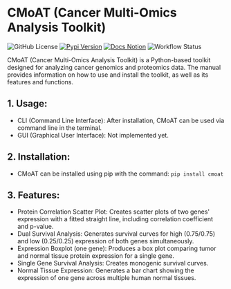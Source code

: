 
# CMoAT (Cancer Multi-Omics Analysis Toolkit)

![GitHub License](https://img.shields.io/github/license/ZhangSamantha9/CMoAT)
[![Pypi Version](https://img.shields.io/pypi/v/cmoat)](https://pypi.org/project/cmoat/)
[![Docs Notion](https://img.shields.io/badge/docs-blue?logo=notion)](https://cmoat.notion.site/CMoAT-Manual-c4ca7801421d4b06b25891988164952c?pvs=4)
![Workflow Status](https://img.shields.io/github/actions/workflow/status/ZhangSamantha9/CMoAT/upload-to-pypi.yml)

CMoAT (Cancer Multi-Omics Analysis Toolkit) is a Python-based toolkit designed for analyzing cancer genomics and proteomics data. The manual provides information on how to use and install the toolkit, as well as its features and functions.


## 1. Usage:
   - CLI (Command Line Interface): After installation, CMoAT can be used via command line in the terminal.
   - GUI (Graphical User Interface): Not implemented yet.

## 2. Installation:
   - CMoAT can be installed using pip with the command: `pip install cmoat`

## 3. Features:
   - Protein Correlation Scatter Plot: Creates scatter plots of two genes' expression with a fitted straight line, including correlation coefficient and p-value.
   - Dual Survival Analysis: Generates survival curves for high (0.75/0.75) and low (0.25/0.25) expression of both genes simultaneously.
   - Expression Boxplot (one gene): Produces a box plot comparing tumor and normal tissue protein expression for a single gene.
   - Single Gene Survival Analysis: Creates monogenic survival curves.
   - Normal Tissue Expression: Generates a bar chart showing the expression of one gene across multiple human normal tissues.
  
